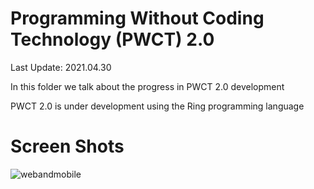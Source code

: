 Programming Without Coding Technology (PWCT) 2.0
================================================

Last Update: 2021.04.30

In this folder we talk about the progress in PWCT 2.0 development 

PWCT 2.0 is under development using the Ring programming language

# Screen Shots

![webandmobile](https://raw.githubusercontent.com/ring-lang/ring/master/marketing/pwct/images/WebAndMobile.png)





